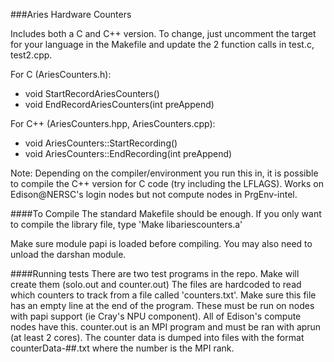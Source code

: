 ###Aries Hardware Counters

Includes both a C and C++ version. To change, just uncomment the target for your language in the Makefile and update the 2 function calls in test.c, test2.cpp.

For C (AriesCounters.h):

 * void StartRecordAriesCounters()
 * void EndRecordAriesCounters(int preAppend)

For C++ (AriesCounters.hpp, AriesCounters.cpp):

 * void AriesCounters::StartRecording()
 * void AriesCounters::EndRecording(int preAppend)

Note: Depending on the compiler/environment you run this in, it is possible to compile the C++ version for C code (try including the LFLAGS). Works on Edison@NERSC's login nodes but not compute nodes in PrgEnv-intel.

####To Compile
The standard Makefile should be enough. If you only want to compile the library file, type 'Make libariescounters.a'

Make sure module papi is loaded before compiling. You may also need to unload the darshan module.

####Running tests
There are two test programs in the repo. Make will create them (solo.out and counter.out)
The files are hardcoded to read which counters to track from a file called 'counters.txt'. Make sure this file has an empty line at the end of the program.
These must be run on nodes with papi support (ie Cray's NPU component). All of Edison's compute nodes have this.
counter.out is an MPI program and must be ran with aprun (at least 2 cores). The counter data is dumped into files with the format counterData-##.txt where the number is the MPI rank.
